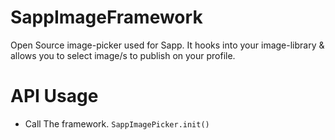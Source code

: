 # SappImageFramework
Open Source image-picker used for Sapp. 
It hooks into your image-library & allows you to select image/s to publish on your profile.

# API Usage
- Call The framework.
``` SappImagePicker.init() ```
